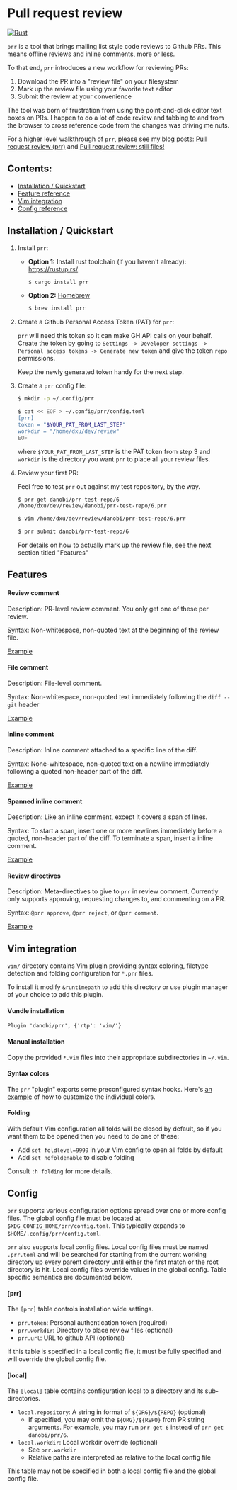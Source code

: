 # Pull request review

[![Rust](https://github.com/danobi/prr/actions/workflows/rust.yml/badge.svg?branch=master)](https://github.com/danobi/prr/actions/workflows/rust.yml)

`prr` is a tool that brings mailing list style code reviews to Github PRs.
This means offline reviews and inline comments, more or less.

To that end, `prr` introduces a new workflow for reviewing PRs:

1. Download the PR into a "review file" on your filesystem
1. Mark up the review file using your favorite text editor
1. Submit the review at your convenience

The tool was born of frustration from using the point-and-click editor text
boxes on PRs. I happen to do a lot of code review and tabbing to and from the
browser to cross reference code from the changes was driving me nuts.

For a higher level walkthrough of `prr`, please see my blog posts: [Pull
request review (prr)][1] and [Pull request review: still files!][2]

## Contents:

- [Installation / Quickstart](#installation--quickstart)
- [Feature reference](#features)
- [Vim integration](#vim-integration)
- [Config reference](#config)

## Installation / Quickstart

1. Install `prr`:

    - **Option 1:** Install rust toolchain (if you haven't already): https://rustup.rs/

        ```sh
        $ cargo install prr
        ```

    - **Option 2:** [Homebrew](https://brew.sh/)

        ```sh
        $ brew install prr
        ```

2. Create a Github Personal Access Token (PAT) for `prr`:

    `prr` will need this token so it can make GH API calls on your behalf.
    Create the token by going to `Settings -> Developer settings -> Personal
    access tokens -> Generate new token` and give the token `repo` permissions.

    Keep the newly generated token handy for the next step.

3. Create a `prr` config file:

    ```sh
    $ mkdir -p ~/.config/prr

    $ cat << EOF > ~/.config/prr/config.toml
    [prr]
    token = "$YOUR_PAT_FROM_LAST_STEP"
    workdir = "/home/dxu/dev/review"
    EOF
    ```

    where `$YOUR_PAT_FROM_LAST_STEP` is the PAT token from step 3 and `workdir`
    is the directory you want `prr` to place all your review files.

4. Review your first PR:

    Feel free to test `prr` out against my test repository, by the way.

    ```sh
    $ prr get danobi/prr-test-repo/6
    /home/dxu/dev/review/danobi/prr-test-repo/6.prr

    $ vim /home/dxu/dev/review/danobi/prr-test-repo/6.prr

    $ prr submit danobi/prr-test-repo/6
    ```

    For details on how to actually mark up the review file, see the next
    section titled "Features"

## Features

#### Review comment

Description: PR-level review comment. You only get one of these per review.

Syntax: Non-whitespace, non-quoted text at the beginning of the review file.

[Example](examples/review_comment.prr)

#### File comment

Description: File-level comment.

Syntax: Non-whitespace, non-quoted text immediately following the `diff --git` header

[Example](examples/file_comment.prr)

#### Inline comment

Description: Inline comment attached to a specific line of the diff.

Syntax: None-whitespace, non-quoted text on a newline immediately following
a quoted non-header part of the diff.

[Example](examples/inline_comment.prr)

#### Spanned inline comment

Description: Like an inline comment, except it covers a span of lines.

Syntax: To start a span, insert one or more newlines immediately before
a quoted, non-header part of the diff. To terminate a span, insert a
inline comment.

[Example](examples/spanned_inline_comment.prr)

#### Review directives

Description: Meta-directives to give to `prr` in review comment. Currently
only supports approving, requesting changes to, and commenting on a PR.

Syntax: `@prr approve`, `@prr reject`, or `@prr comment`.

[Example](examples/prr_directive.prr)

## Vim integration

`vim/` directory contains Vim plugin providing syntax coloring, filetype
detection and folding configuration for `*.prr` files.

To install it modify `&runtimepath` to add this directory or use plugin manager
of your choice to add this plugin.

#### Vundle installation

```
Plugin 'danobi/prr', {'rtp': 'vim/'}
```

#### Manual installation

Copy the provided `*.vim` files into their appropriate subdirectories in
`~/.vim`.

#### Syntax colors

The `prr` "plugin" exports some preconfigured syntax hooks. Here's [an example][0]
of how to customize the individual colors.

#### Folding

With default Vim configuration all folds will be closed by default, so if you
want them to be opened then you need to do one of these:

- Add `set foldlevel=9999` in your Vim config to open all folds by default
- Add `set nofoldenable` to disable folding

Consult `:h folding` for more details.

## Config

`prr` supports various configuration options spread over one or more config
files. The global config file must be located at `$XDG_CONFIG_HOME/prr/config.toml`.
This typically expands to `$HOME/.config/prr/config.toml`.

`prr` also supports local config files. Local config files must be named
`.prr.toml` and will be searched for starting from the current working
directory up every parent directory until either the first match or the root
directory is hit. Local config files override values in the global config.
Table specific semantics are documented below.

#### [prr]

The `[prr]` table controls installation wide settings.

* `prr.token`: Personal authentication token (required)
* `prr.workdir`: Directory to place review files (optional)
* `prr.url`: URL to github API (optional)

If this table is specified in a local config file, it must be fully specified
and will override the global config file.

#### [local]

The `[local]` table contains configuration local to a directory and its
sub-directories.

* `local.repository`: A string in format of `${ORG}/${REPO}` (optional)
    * If specified, you may omit the `${ORG}/${REPO}` from PR string arguments.
      For example, you may run `prr get 6` instead of `prr get danobi/prr/6`.
* `local.workdir`: Local workdir override (optional)
    * See `prr.workdir`
    * Relative paths are interpreted as relative to the local config file

This table may not be specified in both a local config file and the global
config file.


[0]: https://github.com/danobi/dotfiles/blob/ab00f235fffd4c8d5e2496657e8047e1473d9257/vim/.vimrc#L81-L94
[1]: https://dxuuu.xyz/prr.html
[2]: https://dxuuu.xyz/prr2.html
